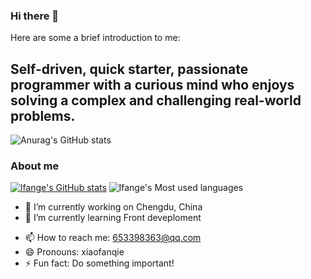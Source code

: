### Hi there 👋

<!--
**lfange/lfange** is a ✨ _special_ ✨ repository because its `README.md` (this file) appears on your GitHub profile.
-->
Here are some a brief introduction to me:
## Self-driven, quick starter, passionate programmer with a curious mind who enjoys solving a complex and challenging real-world problems.

![Anurag's GitHub stats](https://github-readme-stats.vercel.app/api?username=lfange&count_private=true)
### About me      

[![lfange's GitHub stats](https://github-readme-stats.vercel.app/api?username=lfange&show_icons=true&theme=radical)](https://github.com/anuraghazra/github-readme-stats)
![lfange's Most used languages](https://github-readme-stats.vercel.app/api/top-langs/?username=lfange&layout=compact&hide_border=true&langs_count=10)
- 🔭 I’m currently working on Chengdu, China
- 🌱 I’m currently learning Front deveploment
<!-- - 👯 I’m looking to collaborate on bpmnVue3 -->
- 📫 How to reach me: 653398363@qq.com
- 😄 Pronouns: xiaofanqie
- ⚡ Fun fact: Do something important!
<!-- - 🤔 I’m looking for help with ...
- 💬 Ask me about ...
-->
